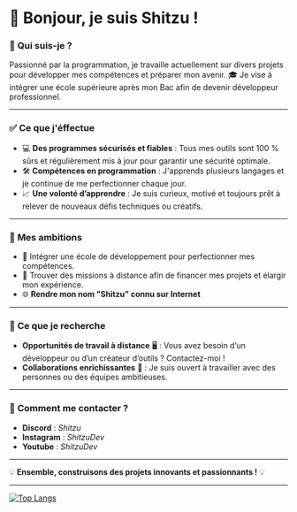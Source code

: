 # **🌟 Bonjour, je suis Shitzu !**  

### 🚀 **Qui suis-je ?**  
Passionné par la programmation, je travaille actuellement sur divers projets pour développer mes compétences et préparer mon avenir. 🎓 Je vise à intégrer une école supérieure après mon Bac afin de devenir développeur professionnel.  

---

### ✅ **Ce que j'éffectue**  
- 💻 **Des programmes sécurisés et fiables** : Tous mes outils sont 100 % sûrs et régulièrement mis à jour pour garantir une sécurité optimale.  
- 🛠️ **Compétences en programmation** : J'apprends plusieurs langages et je continue de me perfectionner chaque jour.  
- 📈 **Une volonté d’apprendre** : Je suis curieux, motivé et toujours prêt à relever de nouveaux défis techniques ou créatifs.  

---

### 📍 **Mes ambitions**  
- 🏫 Intégrer une école de développement pour perfectionner mes compétences.  
- 💼 Trouver des missions à distance afin de financer mes projets et élargir mon expérience.
- 🌐 **Rendre mon nom "Shitzu" connu sur Internet**

---

### 📖 **Ce que je recherche**  
- **Opportunités de travail à distance** 🖥️ : Vous avez besoin d’un développeur ou d’un créateur d’outils ? Contactez-moi !  
- **Collaborations enrichissantes** 🤝 : Je suis ouvert à travailler avec des personnes ou des équipes ambitieuses.  

---

### 📩 **Comment me contacter ?**  
- **Discord** : *Shitzu*  
- **Instagram** : *ShitzuDev*
- **Youtube** : *ShitzuDev*
---

💡 **Ensemble, construisons des projets innovants et passionnants !** 💡  

---
[![Top Langs](https://github-readme-stats.vercel.app/api/top-langs/?username=ShitzuDev)](https://github.com/anuraghazra/github-readme-stats)
